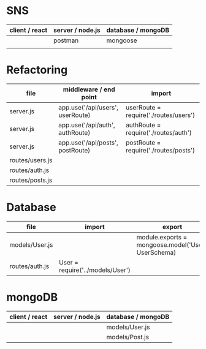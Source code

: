 # SNS

| client / react | server / node.js | database / mongoDB |
| -------------- | ---------------- | ------------------ |
|                | postman          | mongoose           |
|                |                  |                    |

# Refactoring

| file            | middleware / end point           | import                                |
| --------------- | -------------------------------- | ------------------------------------- |
| server.js       | app.use('/api/users', userRoute) | userRoute = require('./routes/users') |
| server.js       | app.use('/api/auth', authRoute)  | authRoute = require('./routes/auth')  |
| server.js       | app.use('/api/posts', postRoute) | postRoute = require('./routes/posts') |
| routes/users.js |                                  |                                       |
| routes/auth.js  |                                  |                                       |
| routes/posts.js |                                  |                                       |

# Database

| file           | import                           | export                                              |
| -------------- | -------------------------------- | --------------------------------------------------- |
| models/User.js |                                  | module.exports = mongoose.model('User', UserSchema) |
| routes/auth.js | User = require('../models/User') |                                                     |

# mongoDB

| client / react | server / node.js | database / mongoDB |
| -------------- | ---------------- | ------------------ |
|                |                  | models/User.js     |
|                |                  | models/Post.js     |
